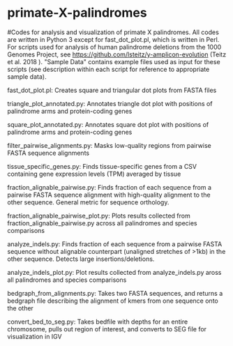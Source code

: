 # primate-X-palindromes

#Codes for analysis and visualization of primate X palindromes.  All codes are written in Python 3 except for fast_dot_plot.pl, which is written in Perl.  For scripts used for analysis of human palindrome deletions from the 1000 Genomes Project, see https://github.com/lsteitz/y-amplicon-evolution (Teitz et al. 2018 ). "Sample Data" contains example files used as input for these scripts (see description within each script for reference to appropriate sample data).


fast_dot_plot.pl:  Creates square and triangular dot plots from FASTA files

triangle_plot_annotated.py:  Annotates triangle dot plot with positions of palindrome arms and protein-coding genes

square_plot_annotated.py:  Annotates square dot plot with positions of palindrome arms and protein-coding genes

filter_pairwise_alignments.py:  Masks low-quality regions from pairwise FASTA sequence alignments

tissue_specific_genes.py:  Finds tissue-specific genes from a CSV containing gene expression levels (TPM) averaged by tissue

fraction_alignable_pairwise.py:  Finds fraction of each sequence from a pairwise FASTA sequence alignment with high-quality alignment to the other sequence.  General metric for sequence orthology.

fraction_alignable_pairwise_plot.py:  Plots results collected from fraction_alignable_pairwise.py across all palindromes and species comparisons

analyze_indels.py:  Finds fraction of each sequence from a pairwise FASTA sequence without alignable counterpart (unaligned stretches of >1kb) in the other sequence. Detects large insertions/deletions.

analyze_indels_plot.py:  Plot results collected from analyze_indels.py aross all palindromes and species comparisons

bedgraph_from_alignments.py:  Takes two FASTA sequences, and returns a bedgraph file describing the alignment of kmers from one sequence onto the other

convert_bed_to_seg.py:  Takes bedfile with depths for an entire chromosome, pulls out region of interest, and converts to SEG file for visualization in IGV
